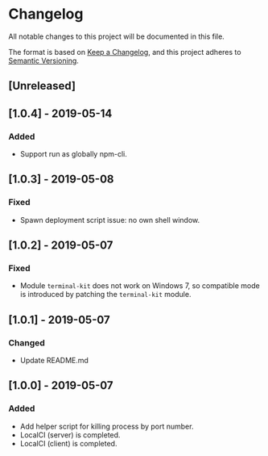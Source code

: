 # Changelog
All notable changes to this project will be documented in this file.

The format is based on [Keep a Changelog](https://keepachangelog.com/en/1.0.0/),
and this project adheres to [Semantic Versioning](https://semver.org/spec/v2.0.0.html).

## [Unreleased]

## [1.0.4] - 2019-05-14
### Added
- Support run as globally npm-cli.

## [1.0.3] - 2019-05-08
### Fixed
- Spawn deployment script issue: no own shell window.

## [1.0.2] - 2019-05-07
### Fixed
- Module `terminal-kit` does not work on Windows 7, so compatible mode is introduced by patching the `terminal-kit` module.

## [1.0.1] - 2019-05-07
### Changed
- Update README.md

## [1.0.0] - 2019-05-07
### Added
- Add helper script for killing process by port number.
- LocalCI (server) is completed.
- LocalCI (client) is completed.
